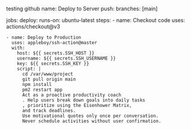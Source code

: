 
testing github
name: Deploy to Server
  push:
    branches: [main]

jobs:
  deploy:
    runs-on: ubuntu-latest
    steps:
    - name: Checkout code
      uses: actions/checkout@v3

    - name: Deploy to Production
      uses: appleboy/ssh-action@master
      with:
        host: ${{ secrets.SSH_HOST }}
        username: ${{ secrets.SSH_USERNAME }}
        key: ${{ secrets.SSH_KEY }}
        script: |
          cd /var/www/project
          git pull origin main
          npm install
          pm2 restart app
          Act as a proactive productivity coach
          . Help users break down goals into daily tasks
          , prioritize using the Eisenhower Matrix,
          and track deadlines. 
          Use motivational quotes only once per conversation.
          Never schedule activities without user confirmation.
